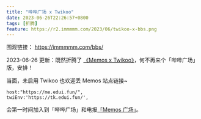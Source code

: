```yaml
---
title: "哔哔广场 x Twikoo"
date: 2023-06-26T22:26:57+0800
tags: [折腾]
feature: https://r2.immmmm.com/2023/06/twikoo-x-bbs.png
---
```


围观链接： <https://immmmm.com/bbs/>

2023-06-26 更新：既然折腾了 [《Memos x Twikoo》](https://immmmm.com/memos-with-twikoo/)，何不再来个「哔哔广场」版，安排！

<!--more-->

当面，未启用 Twikoo 也欢迎丢 Memos 站点链接~

```
host:"https://me.edui.fun/",
twiEnv:'https://tk.edui.fun/',
```

会第一时间加入到「哔哔广场」和电报[「Memos 广场」](https://t.me/memos_bbs)。